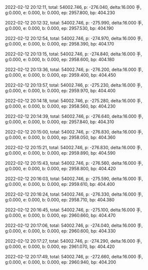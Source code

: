 2022-02-12 20:12:11, total: 54002.746, p: -276.040, delta:16.000 手, g:0.000, e: 0.000, b: 0.000, ep: 2957.800, bp: 404.230

2022-02-12 20:12:32, total: 54002.746, p: -275.990, delta:16.000 手, g:0.000, e: 0.000, b: 0.000, ep: 2957.530, bp: 404.190

2022-02-12 20:12:54, total: 54002.746, p: -274.970, delta:16.000 手, g:0.000, e: 0.000, b: 0.000, ep: 2958.390, bp: 404.170

2022-02-12 20:13:15, total: 54002.746, p: -274.840, delta:16.000 手, g:0.000, e: 0.000, b: 0.000, ep: 2958.600, bp: 404.180

2022-02-12 20:13:36, total: 54002.746, p: -276.200, delta:16.000 手, g:0.000, e: 0.000, b: 0.000, ep: 2959.400, bp: 404.450

2022-02-12 20:13:57, total: 54002.746, p: -275.230, delta:16.000 手, g:0.000, e: 0.000, b: 0.000, ep: 2959.970, bp: 404.400

2022-02-12 20:14:18, total: 54002.746, p: -275.280, delta:16.000 手, g:0.000, e: 0.000, b: 0.000, ep: 2958.560, bp: 404.230

2022-02-12 20:14:39, total: 54002.746, p: -276.640, delta:16.000 手, g:0.000, e: 0.000, b: 0.000, ep: 2957.840, bp: 404.310

2022-02-12 20:15:00, total: 54002.746, p: -276.830, delta:16.000 手, g:0.000, e: 0.000, b: 0.000, ep: 2958.050, bp: 404.360

2022-02-12 20:15:21, total: 54002.746, p: -276.830, delta:16.000 手, g:0.000, e: 0.000, b: 0.000, ep: 2959.890, bp: 404.590

2022-02-12 20:15:43, total: 54002.746, p: -276.560, delta:16.000 手, g:0.000, e: 0.000, b: 0.000, ep: 2958.800, bp: 404.420

2022-02-12 20:16:03, total: 54002.746, p: -275.590, delta:16.000 手, g:0.000, e: 0.000, b: 0.000, ep: 2959.610, bp: 404.400

2022-02-12 20:16:24, total: 54002.746, p: -276.330, delta:16.000 手, g:0.000, e: 0.000, b: 0.000, ep: 2958.710, bp: 404.380

2022-02-12 20:16:45, total: 54002.746, p: -275.100, delta:16.000 手, g:0.000, e: 0.000, b: 0.000, ep: 2960.660, bp: 404.470

2022-02-12 20:17:06, total: 54002.746, p: -274.040, delta:16.000 手, g:0.000, e: 0.000, b: 0.000, ep: 2960.600, bp: 404.330

2022-02-12 20:17:27, total: 54002.746, p: -274.290, delta:16.000 手, g:0.000, e: 0.000, b: 0.000, ep: 2961.070, bp: 404.420

2022-02-12 20:17:49, total: 54002.746, p: -272.660, delta:16.000 手, g:0.000, e: 0.000, b: 0.000, ep: 2960.940, bp: 404.200